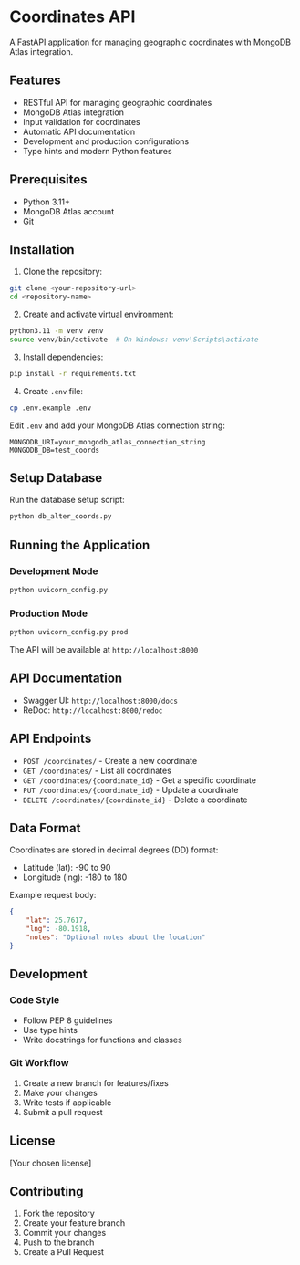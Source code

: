 # Coordinates API

A FastAPI application for managing geographic coordinates with MongoDB Atlas integration.

## Features

- RESTful API for managing geographic coordinates
- MongoDB Atlas integration
- Input validation for coordinates
- Automatic API documentation
- Development and production configurations
- Type hints and modern Python features

## Prerequisites

- Python 3.11+
- MongoDB Atlas account
- Git

## Installation

1. Clone the repository:
```bash
git clone <your-repository-url>
cd <repository-name>
```

2. Create and activate virtual environment:
```bash
python3.11 -m venv venv
source venv/bin/activate  # On Windows: venv\Scripts\activate
```

3. Install dependencies:
```bash
pip install -r requirements.txt
```

4. Create `.env` file:
```bash
cp .env.example .env
```
Edit `.env` and add your MongoDB Atlas connection string:
```
MONGODB_URI=your_mongodb_atlas_connection_string
MONGODB_DB=test_coords
```

## Setup Database

Run the database setup script:
```bash
python db_alter_coords.py
```

## Running the Application

### Development Mode
```bash
python uvicorn_config.py
```

### Production Mode
```bash
python uvicorn_config.py prod
```

The API will be available at `http://localhost:8000`

## API Documentation

- Swagger UI: `http://localhost:8000/docs`
- ReDoc: `http://localhost:8000/redoc`

## API Endpoints

- `POST /coordinates/` - Create a new coordinate
- `GET /coordinates/` - List all coordinates
- `GET /coordinates/{coordinate_id}` - Get a specific coordinate
- `PUT /coordinates/{coordinate_id}` - Update a coordinate
- `DELETE /coordinates/{coordinate_id}` - Delete a coordinate

## Data Format

Coordinates are stored in decimal degrees (DD) format:
- Latitude (lat): -90 to 90
- Longitude (lng): -180 to 180

Example request body:
```json
{
    "lat": 25.7617,
    "lng": -80.1918,
    "notes": "Optional notes about the location"
}
```

## Development

### Code Style
- Follow PEP 8 guidelines
- Use type hints
- Write docstrings for functions and classes

### Git Workflow
1. Create a new branch for features/fixes
2. Make your changes
3. Write tests if applicable
4. Submit a pull request

## License

[Your chosen license]

## Contributing

1. Fork the repository
2. Create your feature branch
3. Commit your changes
4. Push to the branch
5. Create a Pull Request 